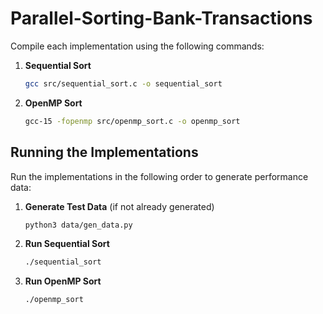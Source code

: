 # Parallel-Sorting-Bank-Transactions

Compile each implementation using the following commands:

1. **Sequential Sort**
   ```bash
   gcc src/sequential_sort.c -o sequential_sort
   ```

2. **OpenMP Sort**
   ```bash
   gcc-15 -fopenmp src/openmp_sort.c -o openmp_sort
   ```



## Running the Implementations

Run the implementations in the following order to generate performance data:

1. **Generate Test Data** (if not already generated)
   ```bash
   python3 data/gen_data.py
   ```

2. **Run Sequential Sort**
   ```bash
   ./sequential_sort
   ```

3. **Run OpenMP Sort**
   ```bash
   ./openmp_sort
   ```

